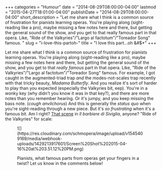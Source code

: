 +++
categories = "Humour"
date = "2014-08-29T08:00:00-04:00"
lastmod = "2015-04-27T18:01:00-04:00"
publishDate = "2014-08-29T08:00:00-04:00"
short_description = "Let me share what I think is a common source of frustration for pianists learning operas. You're playing along (sight-reading like a pro), maybe missing a few notes here and there, but getting the general sound of the show, and you get to that really famous part in that opera. Like, \"Ride of the Valkyries\"/\"Largo al factotum\"/\"Toreador Song\" famous. "
slug = "i-love-this-partoh-"
title = "I love this part...oh &amp;#$*"
+++

Let me share what I think is a common source of frustration for pianists learning operas. You're playing along (sight-reading like a pro), maybe missing a few notes here and there, but getting the general sound of the show, and you get to that _really famous_ part in that opera. Like, "Ride of the Valkyries"/"Largo al factotum"/"Toreador Song" famous. For example, I got caught in the augmented-triad trap _and_ the modes-not-scales trap recently with that tricky beauty, _Madama Butterfly_. And you realize it's sort of harder to play than you expected (especially the Valkyries bit, eep). You're in a wonky key (why didn't you know it was in that key?), and there are more notes than you remember hearing. Or it's jumpy, and you keep missing the bass note. (*cough* _anvilchorus_) And this is generally the _status quo_ when you're sight-reading through a new piece. But it's _so frustrating_ when it's a famous bit. Am I right? [That scene](https://www.youtube.com/watch?v=PZzTv0Sb4Zg) in _Il barbiere di Siviglia_, anyone?
"Ride of the Valkyries" for scale:

<figure data-type="image">
![](https://res.cloudinary.com/schmopera/image/upload/v1545409169/media/webhook-uploads/1429213917601/Screen%20Shot%202015-04-16%20at%203.51.12%20PM.png)

Pianists, what famous parts from operas get your fingers in a twist? Let us know in the comments below!
